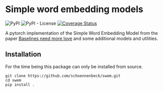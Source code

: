 # Simple word embedding models

![PyPI](https://img.shields.io/pypi/v/pytorch-swem)
![PyPI - License](https://img.shields.io/pypi/l/pytorch-swem)
[![Coverage Status](https://coveralls.io/repos/github/schoennenbeck/swem/badge.svg)](https://coveralls.io/github/schoennenbeck/swem)

A pytorch implementation of the Simple Word Embedding Model from the paper [Baselines need more love](https://arxiv.org/abs/1808.09843) and some additional models and utilities.

## Installation 

For the time being this package can only be installed from source.
```
git clone https://github.com/schoennenbeck/swem.git
cd swem
pip install .
```